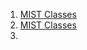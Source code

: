 
1. [MIST Classes](https://www.youtube.com/@mistclasses25/videos)
2. [MIST Classes](https://www.youtube.com/@mistclasses25/playlists)
3. 
